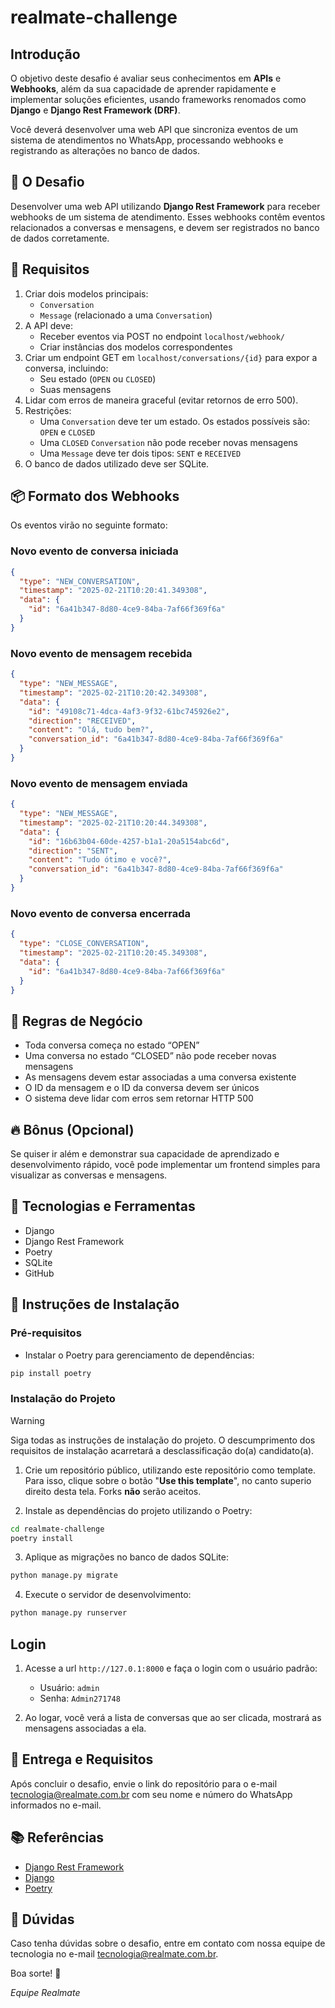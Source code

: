 # realmate-challenge

## Introdução

O objetivo deste desafio é avaliar seus conhecimentos em **APIs** e **Webhooks**, além da sua capacidade de aprender rapidamente e implementar soluções eficientes, usando frameworks renomados como **Django** e **Django Rest Framework (DRF)**.

Você deverá desenvolver uma web API que sincroniza eventos de um sistema de atendimentos no WhatsApp, processando webhooks e registrando as alterações no banco de dados.

## 🎯 O Desafio

Desenvolver uma web API utilizando **Django Rest Framework** para receber webhooks de um sistema de atendimento. Esses webhooks contêm eventos relacionados a conversas e mensagens, e devem ser registrados no banco de dados corretamente.

## 📌 Requisitos

1. Criar dois modelos principais:
   - `Conversation`
   - `Message` (relacionado a uma `Conversation`)
2. A API deve:
   - Receber eventos via POST no endpoint `localhost/webhook/`
   - Criar instâncias dos modelos correspondentes
3. Criar um endpoint GET em `localhost/conversations/{id}` para expor a conversa, incluindo:
   - Seu estado (`OPEN` ou `CLOSED`)
   - Suas mensagens
4. Lidar com erros de maneira graceful (evitar retornos de erro 500).
5. Restrições:
   - Uma `Conversation` deve ter um estado. Os estados possíveis são: `OPEN` e `CLOSED`
   - Uma `CLOSED` `Conversation` não pode receber novas mensagens
   - Uma `Message` deve ter dois tipos: `SENT` e `RECEIVED`
6. O banco de dados utilizado deve ser SQLite.

## 📦 Formato dos Webhooks

Os eventos virão no seguinte formato:

### Novo evento de conversa iniciada

```json
{
  "type": "NEW_CONVERSATION",
  "timestamp": "2025-02-21T10:20:41.349308",
  "data": {
    "id": "6a41b347-8d80-4ce9-84ba-7af66f369f6a"
  }
}
```

### Novo evento de mensagem recebida

```json
{
  "type": "NEW_MESSAGE",
  "timestamp": "2025-02-21T10:20:42.349308",
  "data": {
    "id": "49108c71-4dca-4af3-9f32-61bc745926e2",
    "direction": "RECEIVED",
    "content": "Olá, tudo bem?",
    "conversation_id": "6a41b347-8d80-4ce9-84ba-7af66f369f6a"
  }
}
```

### Novo evento de mensagem enviada

```json
{
  "type": "NEW_MESSAGE",
  "timestamp": "2025-02-21T10:20:44.349308",
  "data": {
    "id": "16b63b04-60de-4257-b1a1-20a5154abc6d",
    "direction": "SENT",
    "content": "Tudo ótimo e você?",
    "conversation_id": "6a41b347-8d80-4ce9-84ba-7af66f369f6a"
  }
}
```

### Novo evento de conversa encerrada

```json
{
  "type": "CLOSE_CONVERSATION",
  "timestamp": "2025-02-21T10:20:45.349308",
  "data": {
    "id": "6a41b347-8d80-4ce9-84ba-7af66f369f6a"
  }
}
```

## 📌 Regras de Negócio

- Toda conversa começa no estado “OPEN”
- Uma conversa no estado “CLOSED” não pode receber novas mensagens
- As mensagens devem estar associadas a uma conversa existente
- O ID da mensagem e o ID da conversa devem ser únicos
- O sistema deve lidar com erros sem retornar HTTP 500

## 🔥 Bônus (Opcional)

Se quiser ir além e demonstrar sua capacidade de aprendizado e desenvolvimento rápido, você pode implementar um frontend simples para visualizar as conversas e mensagens.

## 🚀 Tecnologias e Ferramentas

- Django
- Django Rest Framework
- Poetry
- SQLite
- GitHub

## 📌 Instruções de Instalação

### Pré-requisitos

- Instalar o Poetry para gerenciamento de dependências:

```bash
pip install poetry
```

### Instalação do Projeto

> [!WARNING]  
> Siga todas as instruções de instalação do projeto. O descumprimento dos requisitos de instalação acarretará a desclassificação do(a) candidato(a).

1. Crie um repositório público, utilizando este repositório como template. Para isso, clique sobre o botão "**Use this template**", no canto superio direito desta tela. Forks **não** serão aceitos.

2. Instale as dependências do projeto utilizando o Poetry:

```bash
cd realmate-challenge
poetry install
```

3. Aplique as migrações no banco de dados SQLite:

```bash
python manage.py migrate
```

4. Execute o servidor de desenvolvimento:

```bash
python manage.py runserver
```

## Login

1. Acesse a url `http://127.0.1:8000` e faça o login com o usuário padrão:

   - Usuário: `admin`
   - Senha: `Admin271748`

2. Ao logar, você verá a lista de conversas que ao ser clicada, mostrará as mensagens associadas a ela.

## 📌 Entrega e Requisitos

Após concluir o desafio, envie o link do repositório para o e-mail tecnologia@realmate.com.br com seu nome e número do WhatsApp informados no e-mail.

## 📚 Referências

- [Django Rest Framework](https://www.django-rest-framework.org/)
- [Django](https://www.djangoproject.com/)
- [Poetry](https://python-poetry.org/)

## 📧 Dúvidas

Caso tenha dúvidas sobre o desafio, entre em contato com nossa equipe de tecnologia no e-mail tecnologia@realmate.com.br.

Boa sorte! 🚀

_Equipe Realmate_
